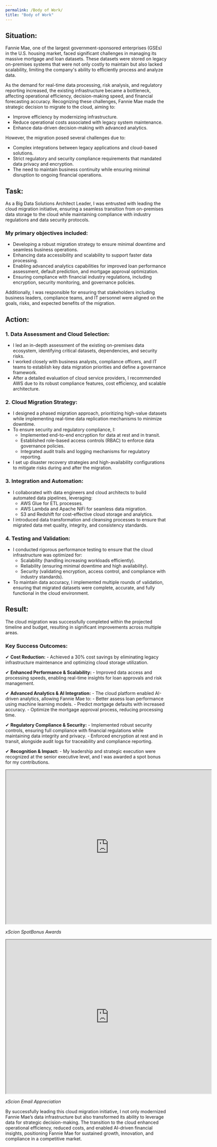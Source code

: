 ```yaml
---
permalink: /Body of Work/
title: "Body of Work"
---
```


## Situation:

Fannie Mae, one of the largest government-sponsored enterprises (GSEs) in the U.S. housing market, faced significant challenges in managing its massive mortgage and loan datasets. These datasets were stored on legacy on-premises systems that were not only costly to maintain but also lacked scalability, limiting the company's ability to efficiently process and analyze data.

As the demand for real-time data processing, risk analysis, and regulatory reporting increased, the existing infrastructure became a bottleneck, affecting operational efficiency, decision-making speed, and financial forecasting accuracy. Recognizing these challenges, Fannie Mae made the strategic decision to migrate to the cloud, aiming to:

- Improve efficiency by modernizing infrastructure.
- Reduce operational costs associated with legacy system maintenance.
- Enhance data-driven decision-making with advanced analytics.

However, the migration posed several challenges due to:

- Complex integrations between legacy applications and cloud-based solutions.
- Strict regulatory and security compliance requirements that mandated data privacy and encryption.
- The need to maintain business continuity while ensuring minimal disruption to ongoing financial operations.

## Task:

As a Big Data Solutions Architect Leader, I was entrusted with leading the cloud migration initiative, ensuring a seamless transition from on-premises data storage to the cloud while maintaining compliance with industry regulations and data security protocols.
### My primary objectives included:

- Developing a robust migration strategy to ensure minimal downtime and seamless business operations.
- Enhancing data accessibility and scalability to support faster data processing.
- Enabling advanced analytics capabilities for improved loan performance assessment, default prediction, and mortgage approval optimization.
- Ensuring compliance with financial industry regulations, including encryption, security monitoring, and governance policies.

Additionally, I was responsible for ensuring that stakeholders including business leaders, compliance teams, and IT personnel were aligned on the goals, risks, and expected benefits of the migration.

## Action:
 
### 1. Data Assessment and Cloud Selection:
- I led an in-depth assessment of the existing on-premises data ecosystem, identifying critical datasets, dependencies, and security risks.
- I worked closely with business analysts, compliance officers, and IT teams to establish key data migration priorities and define a governance framework.
- After a detailed evaluation of cloud service providers, I recommended AWS due to its robust compliance features, cost efficiency, and scalable architecture.

### 2. Cloud Migration Strategy:
- I designed a phased migration approach, prioritizing high-value datasets while implementing real-time data replication mechanisms to minimize downtime.
- To ensure security and regulatory compliance, I:
    - Implemented end-to-end encryption for data at rest and in transit.
    - Established role-based access controls (RBAC) to enforce data governance policies.
    - Integrated audit trails and logging mechanisms for regulatory reporting.
- I set up disaster recovery strategies and high-availability configurations to mitigate risks during and after the migration.

### 3. Integration and Automation:
- I collaborated with data engineers and cloud architects to build automated data pipelines, leveraging:
    - AWS Glue for ETL processes.
    - AWS Lambda and Apache NiFi for seamless data migration.
    - S3 and Redshift for cost-effective cloud storage and analytics.
- I introduced data transformation and cleansing processes to ensure that migrated data met quality, integrity, and consistency standards.

### 4. Testing and Validation:
- I conducted rigorous performance testing to ensure that the cloud infrastructure was optimized for:
    - Scalability (handling increasing workloads efficiently).
    - Reliability (ensuring minimal downtime and high availability).
    - Security (validating encryption, access control, and compliance with industry standards).
- To maintain data accuracy, I implemented multiple rounds of validation, ensuring that migrated datasets were complete, accurate, and fully functional in the cloud environment.

## Result:

The cloud migration was successfully completed within the projected timeline and budget, resulting in significant improvements across multiple areas.

### Key Success Outcomes:

✔ **Cost Reduction:**
    - Achieved a 30% cost savings by eliminating legacy infrastructure maintenance and optimizing cloud storage utilization.

✔ **Enhanced Performance & Scalability:**
    - Improved data access and processing speeds, enabling real-time insights for loan approvals and risk management.

✔ **Advanced Analytics & AI Integration:**
    - The cloud platform enabled AI-driven analytics, allowing Fannie Mae to:
        - Better assess loan performance using machine learning models.
        - Predict mortgage defaults with increased accuracy.
        - Optimize the mortgage approval process, reducing processing time.

✔ **Regulatory Compliance & Security:**
    - Implemented robust security controls, ensuring full compliance with financial regulations while maintaining data integrity and privacy.
    - Enforced encryption at rest and in transit, alongside audit logs for traceability and compliance reporting.
    
✔ **Recognition & Impact:**
    - My leadership and strategic execution were recognized at the senior executive level, and I was awarded a spot bonus for my contributions.

<iframe src="https://drive.google.com/file/d/1EduU6IJPRGJacsRgzhM0n9xowrL9Yrb1/preview" width="640" height="480" allow="autoplay"></iframe>

*xScion SpotBonus Awards*

<iframe src="https://drive.google.com/file/d/1CzKOJn5VwFvZkq1j59AWseSgazZ2T2Y8/preview" width="640" height="480" allow="autoplay"></iframe>

*xScion Email Appreciation*

By successfully leading this cloud migration initiative, I not only modernized Fannie Mae’s data infrastructure but also transformed its ability to leverage data for strategic decision-making. The transition to the cloud enhanced operational efficiency, reduced costs, and enabled AI-driven financial insights, positioning Fannie Mae for sustained growth, innovation, and compliance in a competitive market.

[FannieMae Migration to AWS]: https://www.nextplatform.com/2021/12/09/fannie-mae-moves-more-mission-critical-mortgage-work-to-aws



